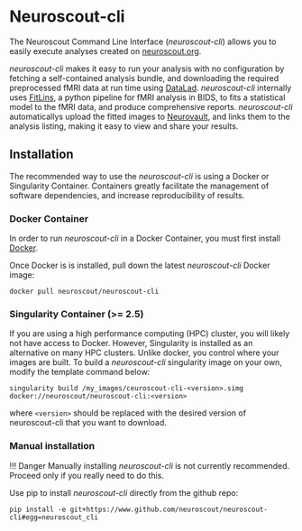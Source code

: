 # Neuroscout-cli

The Neuroscout Command Line Interface (_neuroscout-cli_) allows you to easily execute analyses created on [neuroscout.org](https://www.neuroscout.org).

_neuroscout-cli_ makes it easy to run your analysis with no configuration by fetching a self-contained analysis bundle, and downloading the required preprocessed fMRI data at run time using [DataLad](https://www.datalad.org/). _neuroscout-cli_ internally uses [FitLins](https://github.com/poldracklab/fitlins), a python pipeline for fMRI analysis in BIDS, to fits a statistical model to the fMRI data, and produce comprehensive reports. _neuroscout-cli_ automaticallys upload the fitted images to [Neurovault](https://www.datalad.org/), and links them to the analysis listing, making it easy to view and share your results.

## Installation

The recommended way to use the _neuroscout-cli_ is using a Docker or Singularity Container. Containers greatly facilitate the management of software dependencies, and increase reproducibility of results.

### Docker Container

In order to run _neuroscout-cli_ in a Docker Container, you must first install [Docker](https://docs.docker.com/engine/installation/).

Once Docker is is installed, pull down the latest _neuroscout-cli_ Docker image:

    docker pull neuroscout/neuroscout-cli

### Singularity Container (>= 2.5)

If you are using a high performance computing (HPC) cluster, you will likely not have access
to Docker.
However, Singularity is installed as an alternative on many HPC clusters.
Unlike docker, you control where your images are built.
To build a _neuroscout-cli_ singularity image on your own, modify
the template command below:

    singularity build /my_images/ceuroscout-cli-<version>.simg docker://neuroscout/neuroscout-cli:<version>

where `<version>` should be replaced with the desired version of neuroscout-cli that you want to download.

### Manual installation

!!! Danger
    Manually installing _neuroscout-cli_ is not currently recommended. Proceed only if you really need to do this.

Use pip to install _neuroscout-cli_ directly from the github repo:

    pip install -e git+https://www.github.com/neuroscout/neuroscout-cli#egg=neuroscout_cli
